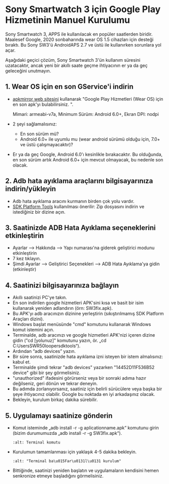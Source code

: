 # Sony Smartwatch 3 için Google Play Hizmetinin Manuel Kurulumu

Sony Smartwatch 3, APPS ile kullanılacak en popüler saatlerden biridir. Maalesef Google, 2020 sonbaharında wear OS 1.5 cihazları için desteği bıraktı. Bu Sony SW3'ü AndroidAPS 2.7 ve üstü ile kullanırken sorunlara yol açar.

Aşağıdaki geçici çözüm, Sony Smartwatch 3'ün kullanım süresini uzatacaktır, ancak yeni bir akıllı saate geçme ihtiyacının er ya da geç geleceğini unutmayın.

## 1. Wear OS için en son GService'i indirin

- [apkmirror web sitesini](https://www.apkmirror.com/apk/google-inc/google-play-services-android-wear/) kullanarak "Google Play Hizmetleri (Wear OS) için en son apk'yı bulabilirsiniz. ".

  Mimari: armeabi-v7a, Minimum Sürüm: Android 6.0+, Ekran DPI: nodpi

- 2 şeyi sağlamalısınız:

  - En son sürüm mü?
  - Android 6.0+ ile uyumlu mu (wear android sürümü olduğu için, 7.0+ ve üstü çalışmayacaktır)?

- Er ya da geç Google, Android 6.0'ı kesinlikle bırakacaktır. Bu olduğunda, en son sürüm artık Android 6.0+ için mevcut olmayacak, bu nedenle son olacak.

## 2. Adb hata ayıklama araçlarını bilgisayarınıza indirin/yükleyin

- Adb hata ayıklama aracını kurmanın birden çok yolu vardır.
- [SDK Platform Tools](https://developer.android.com/studio/releases/platform-tools) kullanılması önerilir: Zip dosyasını indirin ve istediğiniz bir dizine açın.

## 3. Saatinizde ADB Hata Ayıklama seçeneklerini etkinleştirin

- Ayarlar --> Hakkında --> Yapı numarası'na giderek geliştirici modunu etkinleştirin
- 7 kez tıklayın.
- Şimdi Ayarlar --> Geliştirici Seçenekleri --> ADB Hata Ayıklama'ya gidin (etkinleştir)

## 4. Saatinizi bilgisayarınıza bağlayın

- Akıllı saatinizi PC'ye takın.
- En son indirilen google hizmetleri APK'sini kısa ve basit bir isim kullanarak yeniden adlandırın (örn: SW3fix.apk).
- Bu APK'yı adb aracınızın dizinine yerleştirin (sıkıştırılmamış SDK Platform Araçları dizini).
- Windows başlat menüsünde "cmd" komutunu kullanarak Windows komut istemini açın.
- Terminalde, adb aracınızı ve google hizmetleri APK'nizi içeren dizine gidin ("cd \[yolunuz\]" komutunu yazın, ör. „cd C:UsersSWR50loopersdktools“).
- Ardından “adb devices” yazın.
- Bir süre sonra, saatinizde hata ayıklama izni isteyen bir istem almalısınız: kabul et.
- Terminalde şimdi tekrar "adb devices" yazarken "14452D11F536B52 device" gibi bir şey görmelisiniz.
- "unauthorized" ifadesini görürseniz veya bir sonraki adıma hazır değilseniz, geri dönün ve tekrar deneyin.
- Bu adımda zorlanıyorsanız, saatiniz için belirli sürücülere veya başka bir şeye ihtiyacınız olabilir. Google bu noktada en iyi arkadaşınız olacak.
- Bekleyin, kurulum birkaç dakika sürebilir.

## 5. Uygulamayı saatinize gönderin

- Komut isteminde „adb install -r -g aplicationname.apk“ komutunu girin (bizim durumumuzda „adb install -r -g SW3fix.apk“).

  ```{image} ../images/SonySW3_Terminal1.png
  :alt: Terminal komutu
  ```

- Kurulumun tamamlanması için yaklaşık 4-5 dakika bekleyin.

  ```{image} ../images/SonySW3_Terminal2.png
  :alt: "Terminal ba\u015Far\u0131l\u0131 kurulum"
  ```

- Bittiğinde, saatinizi yeniden başlatın ve uygulamaların kendisini hemen senkronize etmeye başladığını görmelisiniz.
